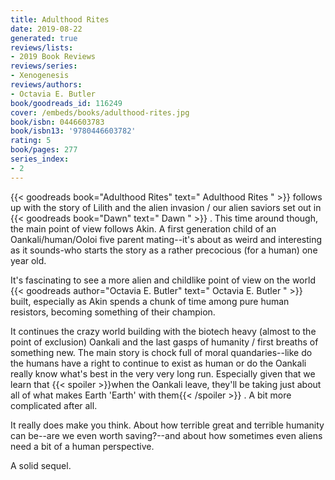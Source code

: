 ```yaml
---
title: Adulthood Rites
date: 2019-08-22
generated: true
reviews/lists:
- 2019 Book Reviews
reviews/series:
- Xenogenesis
reviews/authors:
- Octavia E. Butler
book/goodreads_id: 116249
cover: /embeds/books/adulthood-rites.jpg
book/isbn: 0446603783
book/isbn13: '9780446603782'
rating: 5
book/pages: 277
series_index:
- 2
---
```

{{< goodreads book="Adulthood Rites" text=" Adulthood Rites " >}} follows up with the story of Lilith and the alien invasion / our alien saviors set out in {{< goodreads book="Dawn" text=" Dawn " >}} . This time around though, the main point of view follows Akin. A first generation child of an Oankali/human/Ooloi five parent mating--it's about as weird and interesting as it sounds-who starts the story as a rather precocious (for a human) one year old.  

It's fascinating to see a more alien and childlike point of view on the world {{< goodreads author="Octavia E. Butler" text=" Octavia E. Butler " >}} built, especially as Akin spends a chunk of time among pure human resistors, becoming something of their champion.  

<!--more-->

It continues the crazy world building with the biotech heavy (almost to the point of exclusion) Oankali and the last gasps of humanity / first breaths of something new. The main story is chock full of moral quandaries--like do the humans have a right to continue to exist as human or do the Oankali really know what's best in the very very long run. Especially given that we learn that  {{< spoiler >}}when the Oankali leave, they'll be taking just about all of what makes Earth 'Earth' with them{{< /spoiler >}}  . A bit more complicated after all.  

It really does make you think. About how terrible great and terrible humanity can be--are we even worth saving?--and about how sometimes even aliens need a bit of a human perspective.  

A solid sequel.